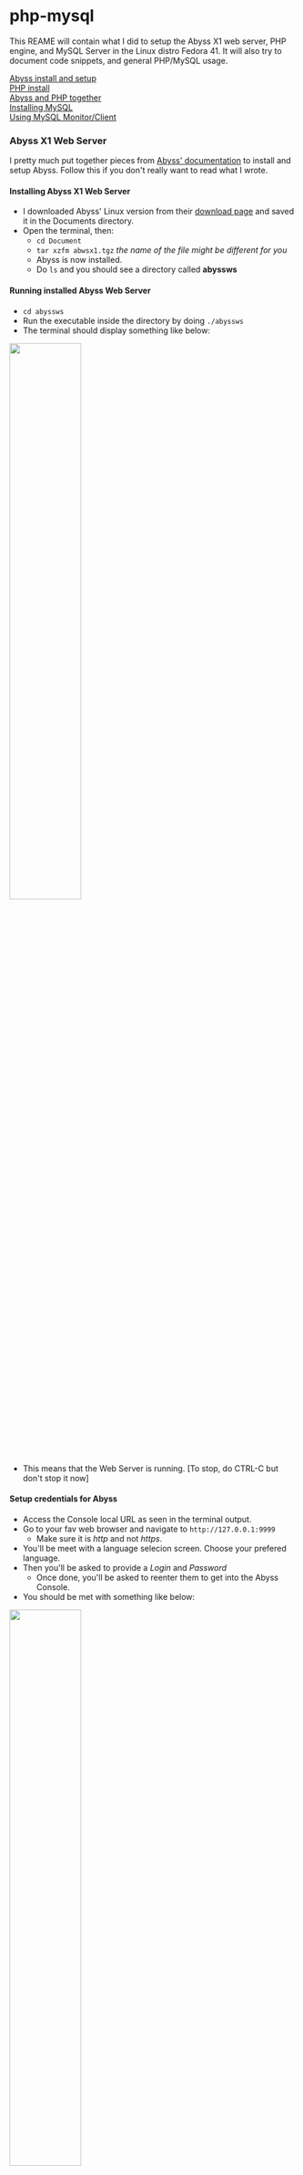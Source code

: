 # php-mysql
This REAME will contain what I did to setup the Abyss X1 web server, PHP engine, and MySQL Server in the Linux distro Fedora 41.
It will also try to document code snippets, and general PHP/MySQL usage.

[Abyss install and setup](#abyss-x1-web-server)  
[PHP install](#php-setup)  
[Abyss and PHP together](#configuring-abyss-for-php)  
[Installing MySQL](#installing-mysql)  
[Using MySQL Monitor/Client](#using-the-mysql-client)  

### Abyss X1 Web Server
I pretty much put together pieces from [Abyss' documentation](https://aprelium.com/data/doc/2/abyssws-linux-doc-html/index.html) to install and setup Abyss. Follow this if you don't really want to read what I wrote.

#### Installing Abyss X1 Web Server
- I downloaded Abyss' Linux version from their [download page](https://aprelium.com/abyssws/download.php) and saved it in the Documents directory.
- Open the terminal, then:
  - `cd Document`
  - `tar xzfm abwsx1.tgz` *the name of the file might be different for you*
  - Abyss is now installed.
  - Do `ls` and you should see a directory called **abyssws**
 
#### Running installed Abyss Web Server
- `cd abyssws`
- Run the executable inside the directory by doing `./abyssws`
- The terminal should display something like below:
<img src="https://github.com/user-attachments/assets/60163422-52c5-478a-b439-63f11286dbf2" width=50% height=50%>

- This means that the Web Server is running. [To stop, do CTRL-C but don't stop it now]

#### Setup credentials for Abyss
- Access the Console local URL as seen in the terminal output.
- Go to your fav web browser and navigate to `http://127.0.0.1:9999`
  - Make sure it is *http* and not *https*.
- You'll be meet with a language selecion screen. Choose your prefered language.
- Then you'll be asked to provide a *Login* and *Password*
  - Once done, you'll be asked to reenter them to get into the Abyss Console.
-  You should be met with something like below:
<img src="https://github.com/user-attachments/assets/b937fb3c-97d3-449e-a1b4-0bcbfb561328" width=50% height=50%>

- Finally, with your web browser, navigate to `http://127.0.0.1:8000` to see the Abyss Welcome page which tells us that it is working.
- You should see something like below:
<img src="https://github.com/user-attachments/assets/a45b4346-24e0-45d4-92a7-77516603f60c" width=50% height=50%>

### PHP setup

#### Installing PHP
I followed [PHP's documentation](https://www.php.net/manual/en/install.unix.dnf.php) on the matter. Specifically for distros that use DNF package manager which is the case for Fedora.
- In the terminal, `sudo dnf upgrade` first. It is good practice to have the packages up to date before installing anything new.
- Now, `sudo dnf install php php-common`
- Type `y` for yes when/if needed.
- `sudo dnf install php-mysqlnd` to install utilities for connecting PHP and MySQL.
- To check if PHP is installed, do `php -v` in the terminal.

#### Configuring Abyss for PHP
I mainly followed [Abyss's documentation](https://aprelium.com/abyssws/php.html) for this. Go through the link if you prefer not to read my steps.

- With Abyss running (if not running follow [steps above](#running-installed-abyss-web-server).
- Open Abyss' console by going to `http://127.0.0.1:9999`
- Click on the 'Configure' button as seen in the picture below.  
<img src="https://github.com/user-attachments/assets/2153aee8-39fa-4671-8110-e26e7d4f3b2a" width=50% height=50%>

- Select the option 'Scripting Parameters', it should have a gear on its icon.
- You'll be met with a new window, make sure 'Enable Scripts Execution' is checked.
- Now, clikc on the **Add** button in the 'Interpreters' table.
- On the new window, set the 'Interface' option to *Fast CGI (Local - Pipes)*.
- In the 'Interpreter' field, click on Browse and go to the directory where PHP is installed.
  - For me it was `/usr/bin/php-cgi`
- Set 'Type' to *Standard*
- Make sure *Use the associated extensions to automatically update the Script Paths* is checked.
- Press *Add* button on the 'Associated Extensions' table.
  - In the 'Extension' field type `php`, and click on OK.
- Click OK again, and your 'Scripting Parameters' window should look like below:
<img src="https://github.com/user-attachments/assets/c0ee9356-3b2b-4135-a213-33bcafaf30cf" width=50% height=50%>

- Click on OK for the last time.
- Click on Restart to apply the changes.

#### Testing the configuration worked correctly
- Open any text editor and type the following on it: `<?php phpinfo() ?>`
- Save it as **phpinfo.php** in the directory: `home/user-name/Documents/abyssws/htdocs`
  - If you installed Abyss in a different directory, your location to save the file to will be different.
- Now, in a web browser navigate to `http://127.0.0.1/8000/phpinfo.php` or `http://localhost/8000/phpinfo.php`
- You should be meet with something like below:
<img src="https://github.com/user-attachments/assets/b05e4515-6a47-4425-8bbb-ce72d1135734" width=50% height=50%>

- Congrats, Abyss is configured correctly to work with PHP!

### Embeding PHP script
```
...
</head>
<body>
  <?php
  # The traditional message
  echo '<h1>Hello World!!</h1> ;
  ?>
</body>
</html>
```
### MySQL Setup and Usage

#### Installing MySQL
Followed [Fedora's documentation](https://docs.fedoraproject.org/en-US/quick-docs/installing-mysql-mariadb/) on the matter.
- `sudo dnf upgrade`
- `sudo dnf install community-mysql-server`
  - There is a chance that mariadb could be installed for whatever. These two can't coexist together so one or the other must be removed.
- Check if it is installed correctly by `mysql -V` in the terminal.
- To start MySQL server: `systemctl start mysqld`
- To check the status: `systemctl status mysqld`
- Now you'll have to configure MySQL. Start by typing in `sudo mysql_secure_installation`. It should only be done the first time you use MySQL.
  - It will guide you though a setup.
  - It's fine to say yes to everything but I've found that I like to have the minimal **password validation** so I can put in simpler password when developing. Make sure to change the validation when it goes into production.

#### Using the MySQL Client
- To use MySQL do `mysql -u root -p`
  - It will prompt you to type in your password (it will be invisible). Then your terminal will become the MySQL monitor like below:
    - <img src="https://github.com/user-attachments/assets/108291bb-ad41-4072-aa9f-12542c218d78" width=50% height=50%>

### MySQL and the SQL language
- `CREATE DATABASE IF NOT EXISTS site_db;` *creates a database called **side_db***
- `SHOW DATABASES;` *displays existing databases, there will be default databases created from installation*
- Creating MySQL users:
  - ````
    CREATE USER IF NOT EXISTS 'username'@'hostname' 
    IDENTIFIED WITH mysql_native_password BY 'password';
    ````
    - *the single quotation marks are not optional, e.g. 'katara'@'watergang' or 'userSecretPsw'*
- Giving privileges
  - ```
    GRANT SELECT, INSERT, UPDATE ON site_db.*
    TO 'katara'@'watergang';
    ```
- `SHOW GRANTS FOR 'katara'@'watergang';` to see and confirm their privileges.

### Connecting PHP and MySQL
- Open you favourite text editor and type in the following:
  - ```
    <?php
    
    # Connect on 'watergang' for user 'katara'
    # with psw 'elements' to db 'site_db'
    
    # Parameters are (host, user, psw, database)
    $dbc = mysqli_connect('watergang', 'katara', 'elements', 'site_db')
    OR die(mysqli_connect_error());
    
    # Set encoding to match PHP script encoding.
    mysqli_set_charset($dbc, 'utf8');
    ```
- Save the file with the name **connect_db.php** in the parent directory of htdocs (i.e. home/user-name/Documents/abyssws) for security reasons.
- Create a new file and type in the following:
  - ```
    <?php
    # Incorporate MySQL connection script
    require('../connect_db.php');
    
    # Will diplay connection information if attempt is successful.
    if(mysqli_ping($dbc))
    {echo 'MySQL Server' .mysqli_get_server_info($dbc).
            'connected on '.mysqli_get_host_info($dbc);}
    ```
  - This time save the file in the htdocs directory with the name **require.php**
- Now go to `http://localhost/8000/require.php` to see that it works.

